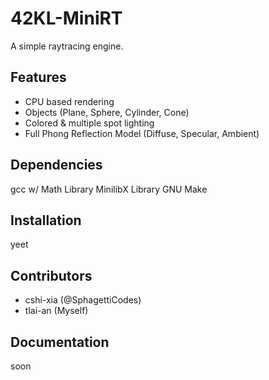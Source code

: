 # 42KL-MiniRT
A simple raytracing engine.

## Features

- CPU based rendering
- Objects (Plane, Sphere, Cylinder, Cone)
- Colored & multiple spot lighting
- Full Phong Reflection Model (Diffuse, Specular, Ambient)

## Dependencies

gcc w/ Math Library
MinilibX Library
GNU Make

## Installation

yeet

## Contributors

- cshi-xia (@SphagettiCodes)
- tlai-an (Myself)

## Documentation

soon
